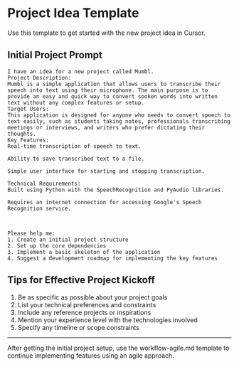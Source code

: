 # Project Idea Template

Use this template to get started with the new project idea in Cursor.

## Initial Project Prompt

```
I have an idea for a new project called Mumbl.
Project Description:
Mumbl is a simple application that allows users to transcribe their speech into text using their microphone. The main purpose is to provide an easy and quick way to convert spoken words into written text without any complex features or setup.
Target Users:
This application is designed for anyone who needs to convert speech to text easily, such as students taking notes, professionals transcribing meetings or interviews, and writers who prefer dictating their thoughts.
Key Features:  
Real-time transcription of speech to text.  

Ability to save transcribed text to a file.  

Simple user interface for starting and stopping transcription.

Technical Requirements:  
Built using Python with the SpeechRecognition and PyAudio libraries.  

Requires an internet connection for accessing Google's Speech Recognition service.



Please help me:
1. Create an initial project structure
2. Set up the core dependencies
3. Implement a basic skeleton of the application
4. Suggest a development roadmap for implementing the key features
```

## Tips for Effective Project Kickoff

1. Be as specific as possible about your project goals
2. List your technical preferences and constraints 
3. Include any reference projects or inspirations
4. Mention your experience level with the technologies involved
5. Specify any timeline or scope constraints

---

After getting the initial project setup, use the workflow-agile.md template to continue implementing features using an agile approach. 